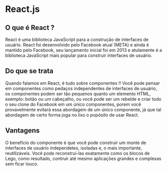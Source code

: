 ## <h1> React.js </h1>

#### <h2> O que é React ? </h2>

React é uma biblioteca JavaScript para a construção de 
interfaces de usuário. React foi desenvolvido pelo Facebook atual (META)
e ainda é mantido pelo Facebook, seu lançamento inicial foi em
2013 e atulamente é a biblioteca JavaScript mais popular para
construir interfaces de usuário.

#### <h2> Do que se trata </h2>
Quando falamos em React, é tudo sobre componentes !!
Você pode pensar em componentes como pedaços independentes
de interfaces de usuário, os componentes podem ser tão pequenos
quanto um elemento HTML, exemplo: botão ou um cabeçalho, ou você
pode ser um rebelde e criar todo o seu clone do Facebook em um
único componentes, porem você provavelmente evitará essa 
abordagem de um único componente, já que tal abordagem de certo forma joga no lixo o popósito de usar React.

#### <h2> Vantagens </h2>
O benefício do componente é que você pode construir um monte de
interfaces de usuário independetes, isoladas e, o mais importante,
reutilizáveis. Você pode reconstruí-las exatamente como os blocos
de Lego, como resultado, contruir até mesmo aplicações grandes e complexas sem ficar louco.

